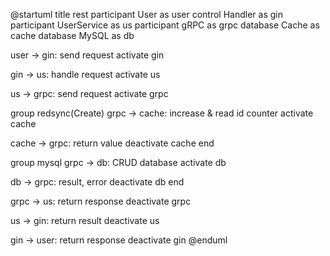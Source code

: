 @startuml
title rest
participant User        as user
control     Handler     as gin
participant UserService as us
participant gRPC        as grpc
database    Cache       as cache
database    MySQL       as db

user -> gin: send request
activate gin

gin -> us: handle request
activate us

us -> grpc: send request
activate grpc

group redsync(Create)
grpc -> cache: increase & read id counter
activate cache

cache -> grpc: return value
deactivate cache
end

group mysql
grpc -> db: CRUD database
activate db

db -> grpc: result, error
deactivate db
end

grpc -> us: return response 
deactivate grpc

us -> gin: return result
deactivate us

gin -> user: return response
deactivate gin
@enduml